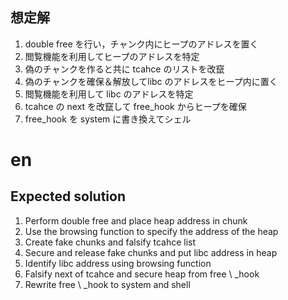 ## 想定解
1. double free を行い，チャンク内にヒープのアドレスを置く
2. 閲覧機能を利用してヒープのアドレスを特定
3. 偽のチャンクを作ると共に tcahce のリストを改竄
4. 偽のチャンクを確保＆解放してlibc のアドレスをヒープ内に置く
5. 閲覧機能を利用して libc のアドレスを特定
6. tcahce の next を改竄して free\_hook からヒープを確保
7. free\_hook を system に書き換えてシェル


# en
## Expected solution
1. Perform double free and place heap address in chunk
2. Use the browsing function to specify the address of the heap
3. Create fake chunks and falsify tcahce list
4. Secure and release fake chunks and put libc address in heap
5. Identify libc address using browsing function
6. Falsify next of tcahce and secure heap from free \ _hook
7. Rewrite free \ _hook to system and shell
